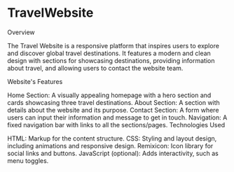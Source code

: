 # TravelWebsite
Overview

The Travel Website is a responsive platform that inspires users to explore and discover global travel destinations. It features a modern and clean design with sections for showcasing destinations, providing information about travel, and allowing users to contact the website team.

Website's Features

Home Section: A visually appealing homepage with a hero section and cards showcasing three travel destinations.
About Section: A section with details about the website and its purpose.
Contact Section: A form where users can input their information and message to get in touch.
Navigation: A fixed navigation bar with links to all the sections/pages.
Technologies Used

HTML: Markup for the content structure.
CSS: Styling and layout design, including animations and responsive design.
Remixicon: Icon library for social links and buttons.
JavaScript (optional): Adds interactivity, such as menu toggles.
